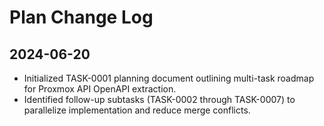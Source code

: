 # Plan Change Log

## 2024-06-20
- Initialized TASK-0001 planning document outlining multi-task roadmap for Proxmox API OpenAPI extraction.
- Identified follow-up subtasks (TASK-0002 through TASK-0007) to parallelize implementation and reduce merge conflicts.
